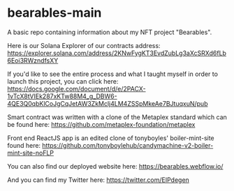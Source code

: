 # bearables-main

A basic repo containing information about my NFT project "Bearables".

Here is our Solana Explorer of our contracts address: https://explorer.solana.com/address/2KNwFygKT3EvdZubLg3aXcSRXd6fLb6Eoi3RWzndfsXY

If you'd like to see the entire process and what I taught myself in order to launch this project, you can click here: https://docs.google.com/document/d/e/2PACX-1vTcX8tVIEk287xKTw88M4_g_DBW6-4QE3Q0qbKlCoJgCqJetAW3ZkMclj4LM4ZSSpMkeAe7BJtuqxuN/pub

Smart contract was written with a clone of the Metaplex standard which can be found here: https://github.com/metaplex-foundation/metaplex

Front end ReactJS app is an edited clone of tonyboyles' boiler-mint-site found here: https://github.com/tonyboylehub/candymachine-v2-boiler-mint-site-noFLP

You can also find our deployed website here: https://bearables.webflow.io/

And you can find my Twitter here: https://twitter.com/EIPdegen
